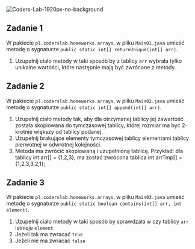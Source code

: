 ![Coders-Lab-1920px-no-background](https://user-images.githubusercontent.com/152855/73064373-5ed69780-3ea1-11ea-8a71-3d370a5e7dd8.png)


## Zadanie 1

W pakiecie `pl.coderslab.homeworks.arrays`, w pliku `Main01.java` umieść metodę o sygnaturze `public static int[] returnUnique(int[] arr)`.
1. Uzupełnij ciało metody w taki sposób by z tablicy `arr` wybrała tylko unikalne wartości,
 które następnie mają być zwrócone z metody.

## Zadanie 2

W pakiecie `pl.coderslab.homeworks.arrays`, w pliku `Main02.java` umieść metodę o sygnaturze `public static int[] append(int[] arr)`. 
 
1. Uzupełnij ciało metody tak, aby dla otrzymanej tablicy jej zawartość została skopiowana do tymczasowej tablicy,
 której rozmiar ma być 2-krotnie większy od tablicy podanej.
2. Uzupełnij brakujące elementy tymczasowej tablicy elementami tablicy pierwotnej w odwrotnej kolejności.
3. Metoda ma zwrócić skopiowaną i uzupełnioną tablicę.
Przykład: dla tablicy int arr[] = {1,2,3}; ma zostać zwrócona tablica int arrTmp[] = {1,2,3,3,2,1};

## Zadanie 3

W pakiecie `pl.coderslab.homeworks.arrays`, w pliku `Main03.java` umieść metodę o sygnaturze `public static boolean contains(int[] arr, int element)`.
1. Uzupełnij ciało metody w taki sposób by sprawdzała w czy tablicy  `arr` istnieje `element`.
2. Jeżeli tak ma zwracać `true`
3. Jeżeli nie ma zwracać `false` 
